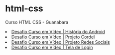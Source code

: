# html-css
 Curso HTML CSS - Guanabara

<li><a href="https://renan-limas.github.io/html-css/modulo2/exercicios/desafios/d010/pacote-projeto-d010/" target="_blank">Desafio Curso em Vídeo | História do Android</a></li>

<li><a href="https://renan-limas.github.io/html-css/modulo3/exercicios/ex022/d12" target="_blank">Desafio Curso em Vídeo | Projeto Cordel</a></li>

<li><a href="https://renan-limas.github.io/html-css/modulo4/redesocial" target="_blank">Desafio Curso em Vídeo | Projeto Redes Sociais</a></li>

<li><a href="https://renan-limas.github.io/html-css/modulo4/login" target="_blank">Desafio Curso em Vídeo | Tela de Login</a></li>
